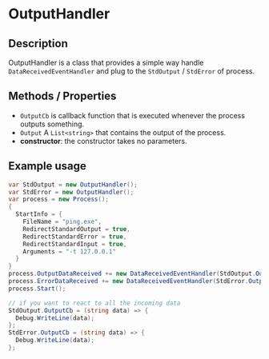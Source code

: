 # OutputHandler

## Description

OutputHandler is a class that provides a simple way handle `DataReceivedEventHandler` and plug to the `StdOutput` / `StdError` of process.

## Methods / Properties

- `OutputCb` is callback function that is executed whenever the process outputs something.
- `Output` A `List<string>` that contains the output of the process.
- **constructor**: the constructor takes no parameters.

## Example usage

```csharp
var StdOutput = new OutputHandler();
var StdError = new OutputHandler();
var process = new Process();
{
  StartInfo = {
    FileName = "ping.exe",
    RedirectStandardOutput = true,
    RedirectStandardError = true,
    RedirectStandardInput = true,
    Arguments = "-t 127.0.0.1"
  }
}
process.OutputDataReceived += new DataReceivedEventHandler(StdOutput.OutputhHandler);
process.ErrorDataReceived += new DataReceivedEventHandler(StdError.OutputhHandler);
process.Start();

// if you want to react to all the incoming data
StdOutput.OutputCb = (string data) => {
  Debug.WriteLine(data);
};
StdError.OutputCb = (string data) => {
  Debug.WriteLine(data);
};
```
